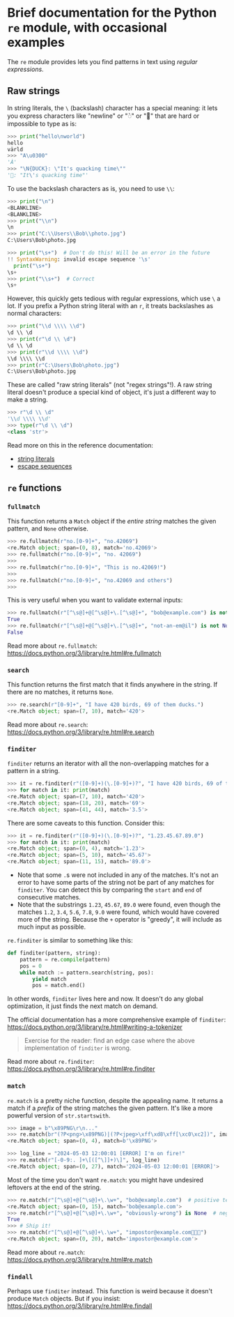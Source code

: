 # Brief documentation for the Python `re` module, with occasional examples

The `re` module provides lets you find patterns in text using _regular expressions_.

## Raw strings

In string literals, the `\` (backslash) character has a special meaning: it lets you express
characters like "newline" or "◌̀" or "🦆" that are hard or impossible to type as is:

```py
>>> print("hello\nworld")
hello
värld
>>> "A\u0300"
'À'
>>> "\N{DUCK}: \"It's quacking time\""
'🦆: "It\'s quacking time"'
```

To use the backslash characters as is, you need to use `\\`:

```py
>>> print("\n")
<BLANKLINE>
<BLANKLINE>
>>> print("\\n")
\n
>>> print("C:\\Users\\Bob\\photo.jpg")
C:\Users\Bob\photo.jpg
```

```py
>>> print("\s+")  # Don't do this! Will be an error in the future
!! SyntaxWarning: invalid escape sequence '\s'
  print("\s+")
\s+
>>> print("\\s+")  # Correct
\s+
```
<!-- ^opts skip  # Can' t catch warnings with doctest -->

However, this quickly gets tedious with regular expressions, which use `\` a lot.
If you prefix a Python string literal with an `r`, it treats backslashes as normal characters:

```py
>>> print("\\d \\\\ \\d")
\d \\ \d
>>> print(r"\d \\ \d")
\d \\ \d
>>> print(r"\\d \\\\ \\d")
\\d \\\\ \\d
>>> print(r"C:\Users\Bob\photo.jpg")
C:\Users\Bob\photo.jpg
```

These are called "raw string literals" (not "regex strings"!). A raw string literal
doesn't produce a special kind of object, it's just a different way to make a string.
```py
>>> r"\d \\ \d"
'\\d \\\\ \\d'
>>> type(r"\d \\ \d")
<class 'str'>
```

Read more on this in the reference documentation:
- [string literals](https://docs.python.org/3/reference/lexical_analysis.html#string-and-bytes-literals)
- [escape sequences](https://docs.python.org/3/reference/lexical_analysis.html#escape-sequences)


## `re` functions

### `fullmatch`

This function returns a `Match` object if the _entire string_ matches the given pattern, and `None` otherwise.

```py
>>> re.fullmatch(r"no.[0-9]+", "no.42069")
<re.Match object; span=(0, 8), match='no.42069'>
>>> re.fullmatch(r"no.[0-9]+", "no. 42069")
>>>
>>> re.fullmatch(r"no.[0-9]+", "This is no.42069!")
>>>
>>> re.fullmatch(r"no.[0-9]+", "no.42069 and others")
>>>
```
This is very useful when you want to validate external inputs:

```py
>>> re.fullmatch(r"[^\s@]+@[^\s@]+\.[^\s@]+", "bob@example.com") is not None
True
>>> re.fullmatch(r"[^\s@]+@[^\s@]+\.[^\s@]+", "not-an-em@il") is not None
False
```

Read more about `re.fullmatch`: https://docs.python.org/3/library/re.html#re.fullmatch


### `search`

This function returns the first match that it finds anywhere in the string.
If there are no matches, it returns `None`.

```py
>>> re.search(r"[0-9]+", "I have 420 birds, 69 of them ducks.")
<re.Match object; span=(7, 10), match='420'>
```

Read more about `re.search`: https://docs.python.org/3/library/re.html#re.search


### `finditer`

`finditer` returns an iterator with all the non-overlapping matches for a pattern in a string.

```py
>>> it = re.finditer(r"([0-9]+)(\.[0-9]+)?", "I have 420 birds, 69 of them ducks, most 3.5 years old.")
>>> for match in it: print(match)
<re.Match object; span=(7, 10), match='420'>
<re.Match object; span=(18, 20), match='69'>
<re.Match object; span=(41, 44), match='3.5'>
```

There are some caveats to this function. Consider this:

```py
>>> it = re.finditer(r"([0-9]+)(\.[0-9]+)?", "1.23.45.67.89.0")
>>> for match in it: print(match)
<re.Match object; span=(0, 4), match='1.23'>
<re.Match object; span=(5, 10), match='45.67'>
<re.Match object; span=(11, 15), match='89.0'>
```

- Note that some `.`s were not included in any of the matches. It's not an error to have some parts of the string not be part of any matches for `finditer`. You can detect this by comparing the `start` and `end` of consecutive matches.
- Note that the substrings `1.23`, `45.67`, `89.0` were found, even though the matches `1.2`, `3.4`, `5.6`, `7.8`, `9.0` were found, which would have covered more of the string. Because the `+` operator is "greedy", it will include as much input as possible.

`re.finditer` is similar to something like this:

```py
def finditer(pattern, string):
    pattern = re.compile(pattern)
    pos = 0
    while match := pattern.search(string, pos):
        yield match
        pos = match.end()
```
<!-- ^opts skip -->

In other words, `finditer` lives here and now. It doesn't do any global optimization, it just finds the next match on demand.

The official documentation has a more comprehensive example of `finditer`:
https://docs.python.org/3/library/re.html#writing-a-tokenizer

> Exercise for the reader: find an edge case where the above implementation of
> `finditer` is wrong.

Read more about `re.finditer`: https://docs.python.org/3/library/re.html#re.finditer


### `match`

`re.match` is a pretty niche function, despite the appealing name.
It returns a match if a _prefix_ of the string matches the given pattern.
It's like a more powerful version of `str.startswith`.

```py
>>> image = b"\x89PNG\r\n..."
>>> re.match(br"(?P<png>\x89PNG)|(?P<jpeg>\xff\xd8\xff[\xc0\xc2])", image)
<re.Match object; span=(0, 4), match=b'\x89PNG'>
```
```py
>>> log_line = "2024-05-03 12:00:01 [ERROR] I'm on fire!"
>>> re.match(r"[-0-9:. ]+\[([^\]]+)\]", log_line)
<re.Match object; span=(0, 27), match='2024-05-03 12:00:01 [ERROR]'>
```

Most of the time you don't want `re.match`: you might have undesired leftovers at the end of the string.
```py
>>> re.match(r"[^\s@]+@[^\s@]+\.\w+", "bob@example.com")  # positive test case
<re.Match object; span=(0, 15), match='bob@example.com'>
>>> re.match(r"[^\s@]+@[^\s@]+\.\w+", "obviously-wrong") is None  # negative test case
True
>>> # Ship it!
>>> re.match(r"[^\s@]+@[^\s@]+\.\w+", "impostor@example.com🦆🦆🦆")
<re.Match object; span=(0, 20), match='impostor@example.com'>
```

Read more about `re.match`: https://docs.python.org/3/library/re.html#re.match


### `findall`

Perhaps use `finditer` instead.
This function is weird because it doesn't produce `Match` objects.
But if you insist: https://docs.python.org/3/library/re.html#re.findall

